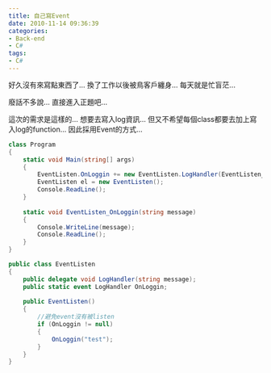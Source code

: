 ```yaml
---
title: 自己寫Event
date: 2010-11-14 09:36:39
categories:
- Back-end
- C#
tags:
- C#
---
```

好久沒有來寫點東西了...
換了工作以後被鳥客戶纏身...
每天就是忙盲茫...

廢話不多說...
直接進入正題吧...

這次的需求是這樣的...
想要去寫入log資訊...
但又不希望每個class都要去加上寫入log的function...
因此採用Event的方式...

``` csharp
class Program
{
    static void Main(string[] args)
    {
        EventListen.OnLoggin += new EventListen.LogHandler(EventListen_OnLoggin);
        EventListen el = new EventListen();
        Console.ReadLine();
    }
 
    static void EventListen_OnLoggin(string message)
    {
        Console.WriteLine(message);
        Console.ReadLine();
    }
}

public class EventListen
{
    public delegate void LogHandler(string message);
    public static event LogHandler OnLoggin;
 
    public EventListen()
    {
        //避免event沒有被listen
        if (OnLoggin != null)
        {
            OnLoggin("test");
        }
    }
}
```